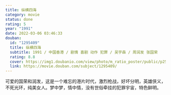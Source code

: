 ```yaml
---
title: 纵横四海
category: movie
status: done
rating: 5
year: "1991"
date: 2022-03-06 03:46:33
douban:
  id: "1295409"
  title: 纵横四海
  subtitle: 1991 / 中国香港 / 剧情 喜剧 动作 犯罪 / 吴宇森 / 周润发 张国荣
  rating: 8.8
  cover: https://img1.doubanio.com/view/photo/m_ratio_poster/public/p2597918718.jpg
  link: https://movie.douban.com/subject/1295409/
---
```


可爱的国荣和润发，这是一个难忘的港片时代，激烈枪战，好坏分明，英雄侠义，不死光环，纯美女人。梦中梦，情中情，没有世俗牵挂的犯罪宇宙，特色鲜明。